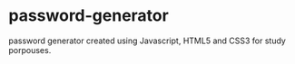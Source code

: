 # password-generator
password generator created using Javascript, HTML5 and CSS3 for study porpouses.
